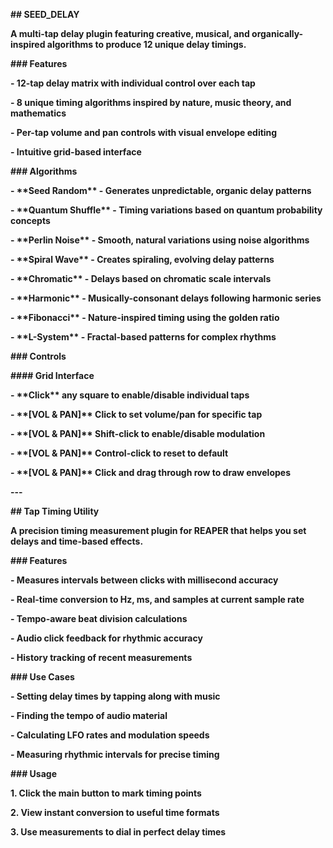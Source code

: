 **## SEED\_DELAY**



**A multi-tap delay plugin featuring creative, musical, and organically-inspired algorithms to produce 12 unique delay timings.**



**### Features**

**- 12-tap delay matrix with individual control over each tap**

**- 8 unique timing algorithms inspired by nature, music theory, and mathematics**

**- Per-tap volume and pan controls with visual envelope editing**

**- Intuitive grid-based interface**



**### Algorithms**

**- \*\*Seed Random\*\* - Generates unpredictable, organic delay patterns**

**- \*\*Quantum Shuffle\*\* - Timing variations based on quantum probability concepts**

**- \*\*Perlin Noise\*\* - Smooth, natural variations using noise algorithms**

**- \*\*Spiral Wave\*\* - Creates spiraling, evolving delay patterns**

**- \*\*Chromatic\*\* - Delays based on chromatic scale intervals**

**- \*\*Harmonic\*\* - Musically-consonant delays following harmonic series**

**- \*\*Fibonacci\*\* - Nature-inspired timing using the golden ratio**

**- \*\*L-System\*\* - Fractal-based patterns for complex rhythms**



**### Controls**



**#### Grid Interface**

**- \*\*Click\*\* any square to enable/disable individual taps**

**- \*\*\[VOL \& PAN]\*\* Click to set volume/pan for specific tap**

**- \*\*\[VOL \& PAN]\*\* Shift-click to enable/disable modulation**

**- \*\*\[VOL \& PAN]\*\* Control-click to reset to default**

**- \*\*\[VOL \& PAN]\*\* Click and drag through row to draw envelopes**



**---**



**## Tap Timing Utility**



**A precision timing measurement plugin for REAPER that helps you set delays and time-based effects.**



**### Features**

**- Measures intervals between clicks with millisecond accuracy**

**- Real-time conversion to Hz, ms, and samples at current sample rate**

**- Tempo-aware beat division calculations**

**- Audio click feedback for rhythmic accuracy**

**- History tracking of recent measurements**



**### Use Cases**

**- Setting delay times by tapping along with music**

**- Finding the tempo of audio material**

**- Calculating LFO rates and modulation speeds**

**- Measuring rhythmic intervals for precise timing**



**### Usage**

**1. Click the main button to mark timing points**

**2. View instant conversion to useful time formats**

**3. Use measurements to dial in perfect delay times**

